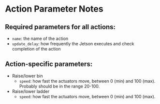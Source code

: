 # Action Parameter Notes

## Required parameters for all actions:
- `name`: the name of the action
- `update_delay`: how frequently the Jetson executes and check completion of the action

## Action-specific parameters:
- Raise/lower bin
    - `speed`: how fast the actuators move, between 0 (min) and 100 (max). Probably should be in the range 20-100. 
- Raise/lower ladder
    - `speed`: how fast the actuators move, between 0 (min) and 100 (max). 